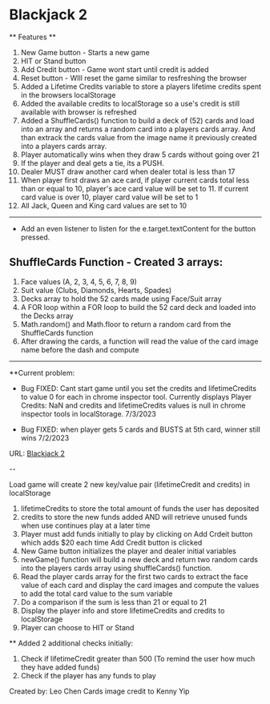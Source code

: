 # Blackjack 2 
** Features **

1. New Game button - Starts a new game
2. HIT or Stand button
3. Add Credit button - Game wont start until credit is added
4. Reset button - WIll reset the game similar to resfreshing the browser
5. Added a Lifetime Credits variable to store a players lifetime credits spent in the browsers localStorage
6. Added the available credits to localStorage so a use's credit is still available with browser is refreshed
7. Added a ShuffleCards() function to build a deck of (52) cards and load into an array and returns a random card into a players cards array. And than extrack the cards value from the image name it previously created into a players cards array.
8. Player automatically wins when they draw 5 cards without going over 21
9. If the player and deal gets a tie, its a PUSH.
10. Dealer MUST draw another card when dealer total is less than 17
11. When player first draws an ace card, if player current cards total less than or equal to 10, player's ace card value will be set to 11. If current card value is over 10, player card value will be set to 1
12. All Jack, Queen and King card values are set to 10

---

- Add an even listener to listen for the e.target.textContent for the button pressed.

## ShuffleCards Function - Created 3 arrays:

1. Face values (A, 2, 3, 4, 5, 6, 7, 8, 9)
2. Suit value (Clubs, Diamonds, Hearts, Spades)
3. Decks array to hold the 52 cards made using Face/Suit array
4. A FOR loop within a FOR loop to build the 52 card deck and loaded into the Decks array
5. Math.random() and Math.floor to return a random card from the ShuffleCards function
6. After drawing the cards, a function will read the value of the card image name before the dash and compute

---

**Current problem:

- Bug FIXED: Cant start game until you set the credits and lifetimeCredits to value 0 for each in chrome inspector tool.  Currently displays Player Credits: NaN and credits and lifetimeCredits values is null in chrome inspector tools in localStorage. 7/3/2023

- Bug FIXED: when player gets 5 cards and BUSTS at 5th card, winner still wins 7/2/2023

URL: [Blackjack 2](https://fabulous-rugelach-81c20d.netlify.app)

--

Load game will create 2 new key/value pair (lifetimeCredit and credits) in localStorage
1. lifetimeCredits to store the total amount of funds the user has deposited
2. credits to store the new funds added AND will retrieve unused funds when use continues play at a later time
3. Player must add funds initially to play by clicking on Add Crdeit button which adds $20 each time Add Credit button is clicked
4. New Game button initializes the player and dealer initial variables
5. newGame() function will build a new deck and return two random cards into the players cards array using shuffleCards() function.
6. Read the player cards array for the first two cards to extract the face value of each card and display the card images and compute the values to add the total card value to the sum variable
7. Do a comparison if the sum is less than 21 or equal to 21
8. Display the player info and store lifetimeCredits and credits to localStorage
9. Player can choose to HIT or Stand

** Added 2 additional checks initially:

1. Check if lifetimeCredit greater than 500 (To remind the user how much they have added funds)
2. Check if the player has any funds to play


Created by: Leo Chen
Cards image credit to Kenny Yip

